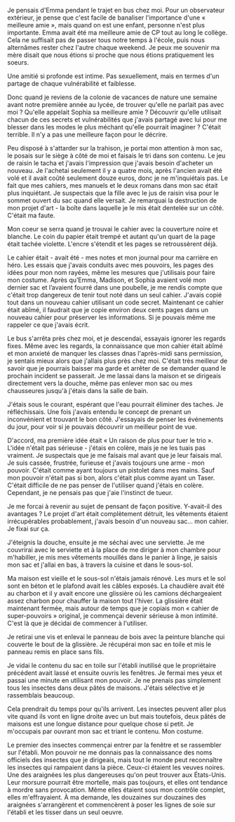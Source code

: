 Je pensais d'Emma pendant le trajet en bus chez moi.
Pour un observateur extérieur, je pense que c'est facile de banaliser l'importance d'une « meilleure amie », mais quand on est une enfant, personne n'est plus importante.
Emma avait été ma meilleure amie de CP tout au long le collège.
Cela ne suffisait pas de passer tous notre temps à l'école, puis nous alternâmes rester chez l'autre chaque weekend.
Je peux me souvenir ma mère disait que nous étions si proche que nous étions pratiquement les soeurs.

Une amitié si profonde est intime.
Pas sexuellement, mais en termes d'un partage de chaque vulnérabilité et faiblesse.

Donc quand je reviens de la colonie de vacances de nature une semaine avant notre première année au lycée, de trouver qu'elle ne parlait pas avec moi ?
Qu'elle appelait Sophia sa meilleure amie ?
Découvrir qu'elle utilisait chacun de ces secrets et vulnérabilités que j'avais partagé avec lui pour me blesser dans les modes le plus méchant qu'elle pourrait imaginer ?
C'était terrible.
Il n'y a pas une meilleure façon pour le décrire.

Peu disposé à s'attarder sur la trahison, je portai mon attention à mon sac, le posais sur le siège à côté de moi et faisais le tri dans son contenu.
Le jeu de raisin le tacha et j'avais l'impression que j'avais besoin d'acheter un nouveau.
Je l'achetai seulement il y a quatre mois, après l'ancien avait été volé et il avait coûté seulement douze euros, donc je ne m'inquiétais pas.
Le fait que mes cahiers, mes manuels et le deux romans dans mon sac était plus inquiétant.
Je suspectais que la fille avec le jus de raisin visa pour le sommet ouvert du sac quand elle versait.
Je remarquai la destruction de mon projet d'art - la boîte dans laquelle je le mis était dentelée sur un côté.
C'était ma faute.

Mon coeur se serra quand je trouvai le cahier avec la couverture noire et blanche.
Le coin du papier était trempé et autant qu'un quart de la page était tachée violette.
L'encre s'étendit et les pages se retroussèrent déjà.

Le cahier était - avait été - mes notes et mon journal pour ma carrière en héro.
Les essais que j'avais conduits avec mes pouvoirs, les pages des idées pour mon nom rayées, même les mesures que j'utilisais pour faire mon costume.
Après qu’Emma, Madison, et Sophia avaient volé mon dernier sac et l’avaient fourré dans une poubelle, je me rendis compte que c'était trop dangereux de tenir tout noté dans un seul cahier. 
J'avais copié tout dans un nouveau cahier utilisant un code secret.
Maintenant ce cahier était abîmé, il faudrait que je copie environ deux cents pages dans un nouveau cahier pour préserver les informations.
Si je pouvais même me rappeler ce que j'avais écrit.

Le bus s'arrêta près chez moi, et je descendai, essayais ignorer les regards fixes.
Même avec les regards, la connaissance que mon cahier était abîmé et mon anxieté de manquer les classes dnas l'après-midi sans permission, je sentais mieux alors que j'allais plus près chez moi.
C'était très meilleur de savoir que je pourrais baisser ma garde et arrêter de se demander quand le prochain incident se passerait.
Je me lassai dans la maison et se dirigeais directement vers la douche, même pas enlever mon sac ou mes chausseures jusqu'à j'étais dans la salle de bain.

J'étais sous le courant, espérant que l'eau pourrait éliminer des taches.
Je réfléchissais.
Une fois j'avais entendu le concept de prenant un inconvénient et trouvant le bon côté.
J'essayais de penser les événements du jour, pour voir si je pouvais découvrir un meilleur point de vue.

D'accord, ma première idée était « Un raison de plus pour tuer le trio ».
L'idée n'était pas sérieuse - j'étais en colère, mais je ne les tuais pas vraiment.
Je suspectais que je me faisais mal avant que je leur faisais mal.
Je suis cassée, frustrée, furieuse et j'avais toujours une arme - mon pouvoir.
C'était comme ayant toujours un pistolet dans mes mains.
Sauf mon pouvoir n'était pas si bon, alors c'était plus comme ayant un Taser.
C'était difficile de ne pas penser de l'utiliser quand j'étais en colère.
Cependant, je ne pensais pas que j'aie l'instinct de tueur.

Je me forcai à revenir au sujet de pensant de façon positive.
Y-avait-il des avantages ?
Le projet d'art était complètement détruit, les vêtements étaient irrécupérables probablement, j'avais besoin d'un nouveau sac... mon cahier.
Je fixai sur ça.

J'éteignis la douche, ensuite je me séchai avec une serviette.
Je me couvrirai avec le serviette et à la place de me diriger à mon chambre pour m'habiller, je mis mes vêtements mouillés dans le panier à linge, je saisis mon sac et j'allai en bas, à travers la cuisine et dans le sous-sol.

Ma maison est vieille et le sous-sol n'étais jamais rénové.
Les murs et le sol sont en béton et le plafond avait les câbles exposés.
La chaudière avait été au charbon et il y avait encore une glissière où les camions déchargeaient assez charbon pour chauffer la maison tout l'hiver.
La glissière était maintenant fermée, mais autour de temps que je copiais mon « cahier de super-pouvoirs » original, je commençai devenir sérieuse à mon intimité.
C'est là que je décidai de commencer à l'utiliser.

Je retirai une vis et enlevai le panneau de bois avec la peinture blanche qui couverte le bout de la glissière.
Je récupérai mon sac en toile et mis le panneau remis en place sans fils.

Je vidai le contenu du sac en toile sur l'établi inutilisé que le propriétaire précédent avait lassé et ensuite ouvris les fenêtres.
Je fermai mes yeux et passai une minute en utilisant mon pouvoir.
Je ne prenais pas simplement tous les insectes dans deux pâtés de maisons.
J'étais sélective et je rassemblais beaucoup.

Cela prendrait du temps pour qu'ils arrivent.
Les insectes peuvent aller plus vite quand ils vont en ligne droite avec un but mais toutefois, deux pâtés de maisons est une longue distance pour quelque chose si petit.
Je m'occupais par ouvrant mon sac et triant le contenu.
Mon costume.

Le premier des insectes commençai entrer par la fenêtre et se rassembler sur l'établi.
Mon pouvoir ne me donnais pas la connaissance des noms officiels des insectes que je dirigeais, mais tout le monde peut reconnaître les insectes qui rampaient dans la pièce.
Ceux-ci étaient les veuves noires.
Une des araignées les plus dangereuses qu'on peut trouver aux États-Unis.
Leur morsure pourrait être mortelle, mais pas toujours, et elles ont tendance à mordre sans provocation.
Même elles étaient sous mon contrôle complet, elles m'effrayaient.
À ma demande, les douzaines sur douzaines des araignées s'arrangèrent et commencèrent à poser les lignes de soie sur l'établi et les tisser dans un seul oeuvre.
